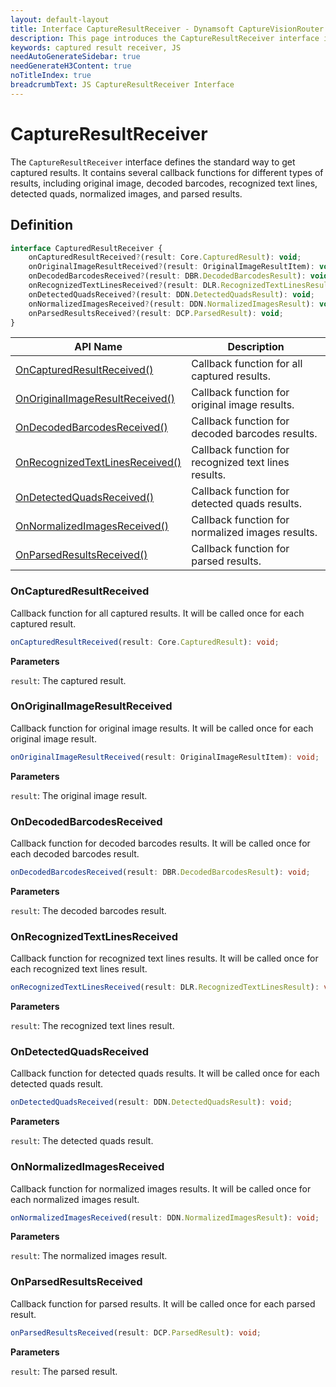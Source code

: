 ```yaml
---
layout: default-layout
title: Interface CaptureResultReceiver - Dynamsoft CaptureVisionRouter Module JS Edition API Reference
description: This page introduces the CaptureResultReceiver interface in Dynamsoft CaptureVisionRouter Module JS Edition.
keywords: captured result receiver, JS
needAutoGenerateSidebar: true
needGenerateH3Content: true
noTitleIndex: true
breadcrumbText: JS CaptureResultReceiver Interface
---
```


# CaptureResultReceiver

The `CaptureResultReceiver` interface defines the standard way to get captured results. It contains several callback functions for different types of results, including original image, decoded barcodes, recognized text lines, detected quads, normalized images, and parsed results.

## Definition

```typescript
interface CapturedResultReceiver {
    onCapturedResultReceived?(result: Core.CapturedResult): void;
    onOriginalImageResultReceived?(result: OriginalImageResultItem): void;
    onDecodedBarcodesReceived?(result: DBR.DecodedBarcodesResult): void;
    onRecognizedTextLinesReceived?(result: DLR.RecognizedTextLinesResult):void;
    onDetectedQuadsReceived?(result: DDN.DetectedQuadsResult): void;
    onNormalizedImagesReceived?(result: DDN.NormalizedImagesResult): void;
    onParsedResultsReceived?(result: DCP.ParsedResult): void;
} 
```

| API Name                                                            | Description                                          |
| ------------------------------------------------------------------- | ---------------------------------------------------- |
| [OnCapturedResultReceived()](#oncapturedresultreceived)           | Callback function for all captured results.          |
| [OnOriginalImageResultReceived()](#onoriginalimageresultreceived) | Callback function for original image results.        |
| [OnDecodedBarcodesReceived()](#ondecodedbarcodesreceived)         | Callback function for decoded barcodes results.      |
| [OnRecognizedTextLinesReceived()](#onrecognizedtextlinesreceived) | Callback function for recognized text lines results. |
| [OnDetectedQuadsReceived()](#ondetectedquadsreceived)             | Callback function for detected quads results.        |
| [OnNormalizedImagesReceived()](#onnormalizedimagesreceived)       | Callback function for normalized images results.     |
| [OnParsedResultsReceived()](#onparsedresultsreceived)             | Callback function for parsed results.                |

### OnCapturedResultReceived

Callback function for all captured results. It will be called once for each captured result.

```typescript
onCapturedResultReceived(result: Core.CapturedResult): void;
```

**Parameters**

`result`: The captured result.

### OnOriginalImageResultReceived

Callback function for original image results. It will be called once for each original image result.

```typescript
onOriginalImageResultReceived(result: OriginalImageResultItem): void;
```

**Parameters**

`result`: The original image result.

### OnDecodedBarcodesReceived

Callback function for decoded barcodes results. It will be called once for each decoded barcodes result.

```typescript
onDecodedBarcodesReceived(result: DBR.DecodedBarcodesResult): void;
```

**Parameters**

`result`: The decoded barcodes result.

### OnRecognizedTextLinesReceived

Callback function for recognized text lines results. It will be called once for each recognized text lines result.

```typescript
onRecognizedTextLinesReceived(result: DLR.RecognizedTextLinesResult): void;
```

**Parameters**

`result`: The recognized text lines result.

### OnDetectedQuadsReceived

Callback function for detected quads results. It will be called once for each detected quads result.

```typescript
onDetectedQuadsReceived(result: DDN.DetectedQuadsResult): void;
```

**Parameters**

`result`: The detected quads result.

### OnNormalizedImagesReceived

Callback function for normalized images results. It will be called once for each normalized images result.

```typescript
onNormalizedImagesReceived(result: DDN.NormalizedImagesResult): void;
```

**Parameters**

`result`: The normalized images result.

### OnParsedResultsReceived

Callback function for parsed results. It will be called once for each parsed result.

```typescript
onParsedResultsReceived(result: DCP.ParsedResult): void;
```

**Parameters**

`result`: The parsed result.